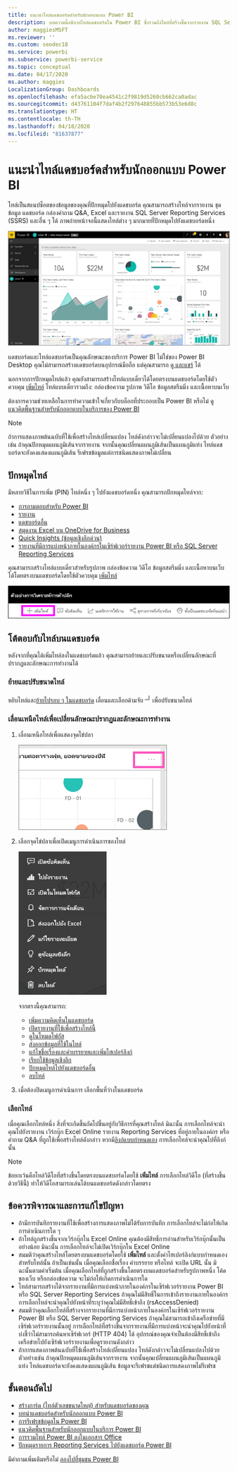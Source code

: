 ```yaml
---
title: แนะนำไทล์แดชบอร์ดสำหรับนักออกแบบ Power BI
description: บทความนี้อธิบายไทล์แดชบอร์ดใน Power BI ซึ่งรวมถึงไทล์ที่สร้างขึ้นจากรายงาน SQL Server Reporting Services (SSRS)
author: maggiesMSFT
ms.reviewer: ''
ms.custom: seodec18
ms.service: powerbi
ms.subservice: powerbi-service
ms.topic: conceptual
ms.date: 04/17/2020
ms.author: maggies
LocalizationGroup: Dashboards
ms.openlocfilehash: efa5acbe70ea4541c2f9819d5260cb662ca0adac
ms.sourcegitcommit: d43761104f7daf4b2f297648855bb573b53e6d8c
ms.translationtype: HT
ms.contentlocale: th-TH
ms.lasthandoff: 04/18/2020
ms.locfileid: "81637877"
---
```

# <a name="intro-to-dashboard-tiles-for-power-bi-designers"></a>แนะนำไทล์แดชบอร์ดสำหรับนักออกแบบ Power BI

ไทล์เป็นสแนปช็อตของข้อมูลของคุณที่ปักหมุดไปยังแดชบอร์ด คุณสามารถสร้างไทล์จากรายงาน ชุดข้อมูล แดชบอร์ด กล่องคำถาม Q&A, Excel และรายงาน SQL Server Reporting Services (SSRS) และอื่น ๆ ได้  ภาพถ่ายหน้าจอนี้แสดงไทล์ต่าง ๆ มากมายที่ปักหมุดไปยังแดชบอร์ดหนึ่ง

![แดชบอร์ด Power BI](media/service-dashboard-tiles/power-bi-dashboard.png)

แดชบอร์ดและไทล์แดชบอร์ดเป็นคุณลักษณะของบริการ Power BI ไม่ใช่ของ Power BI Desktop คุณไม่สามารถสร้างแดชบอร์ดบนอุปกรณ์มือถือ แต่คุณสามารถ [ดู และแชร์](mobile-apps-view-dashboard.md) ได้

นอกจากการปักหมุดไทล์แล้ว คุณยังสามารถสร้างไทล์แบบเดี่ยวได้โดยตรงบนแดชบอร์ดโดยใช้ตัวควบคุม [เพิ่มไทล์](service-dashboard-add-widget.md) ไทล์แบบเดี่ยวรวมถึง: กล่องข้อความ รูปภาพ วิดีโอ ข้อมูลสตรีมมิ่ง และเนื้อหาบนเว็บ

ต้องการความช่วยเหลือในการทำความเข้าใจเกี่ยวกับบล็อกที่ประกอบเป็น Power BI หรือไม่ ดู[แนวคิดพื้นฐานสำหรับนักออกแบบในบริการของ Power BI](service-basic-concepts.md)

> [!NOTE]
> ถ้าการแสดงภาพต้นฉบับที่ใช้เพื่อสร้างไทล์เปลี่ยนแปลง ไทล์ดังกล่าวจะไม่เปลี่ยนแปลงไปด้วย  ตัวอย่างเช่น ถ้าคุณปักหมุดแผนภูมิเส้นจากรายงาน จากนั้นคุณเปลี่ยนแผนภูมิเส้นเป็นแผนภูมิแท่ง ไทล์แดชบอร์ดจะยังคงแสดงแผนภูมิเส้น รีเฟรชข้อมูลแต่การชนิดแสดงภาพไม่เปลี่ยน
> 
> 

## <a name="pin-a-tile"></a>ปักหมุดไทล์
มีหลายวิธีในการเพิ่ม (PIN) ไทล์หนึ่ง ๆ ไปยังแดชบอร์ดหนึ่ง คุณสามารถปักหมุดไทล์จาก:

* [การถามตอบสำหรับ Power BI](service-dashboard-pin-tile-from-q-and-a.md)
* [รายงาน](service-dashboard-pin-tile-from-report.md)
* [แดชบอร์ดอื่น](service-pin-tile-to-another-dashboard.md)
* [สมุดงาน Excel บน OneDrive for Business](service-dashboard-pin-tile-from-excel.md)
* [Quick Insights (ข้อมูลเชิงลึกด่วน)](service-insights.md)
* [รายงานที่มีการแบ่งหน้าภายในองค์กรในเซิร์ฟเวอร์รายงาน Power BI หรือ SQL Server Reporting Services](https://docs.microsoft.com/sql/reporting-services/pin-reporting-services-items-to-power-bi-dashboards)

คุณสามารถสร้างไทล์แบบเดี่ยวสำหรับรูปภาพ กล่องข้อความ วิดีโอ ข้อมูลสตรีมมิ่ง และเนื้อหาบนเว็บได้โดยตรงบนแดชบอร์ดโดยใช้ตัวควบคุม [เพิ่มไทล์](service-dashboard-add-widget.md)

  ![เพิ่มไอคอนไทล์](media/service-dashboard-tiles/add_widgetnew.png)

## <a name="interact-with-tiles-on-a-dashboard"></a>โต้ตอบกับไทล์บนแดชบอร์ด
หลังจากที่คุณได้เพิ่มไทล์ลงในแดชบอร์ดแล้ว คุณสามารถย้ายและปรับขนาดหรือเปลี่ยนลักษณะที่ปรากฏและลักษณะการทำงานได้

### <a name="move-and-resize-a-tile"></a>ย้ายและปรับขนาดไทล์
หยิบไทล์และ[ย้ายไปรอบ ๆ ในแดชบอร์ด](service-dashboard-edit-tile.md) เลื่อนและเลือกด้ามจับ![ด้ามจับไทล์](media/service-dashboard-tiles/resize-handle.jpg)เพื่อปรับขนาดไทล์

### <a name="hover-over-a-tile-to-change-the-appearance-and-behavior"></a>เลื่อนเหนือไทล์เพื่อเปลี่ยนลักษณะปรากฏและลักษณะการทำงาน
1. เลื่อนเหนือไทล์เพื่อแสดงจุดไข่ปลา
   
    ![จุดไข่ปลาของไทล์](media/service-dashboard-tiles/ellipses_new.png)
2. เลือกจุดไข่ปลาเพื่อเปิดเมนูการดำเนินการของไทล์
   
    ![ไอคอนจุดไข่ปลา](media/service-dashboard-tiles/power-bi-tile-menu.png)
   
    จากตรงนี้คุณสามารถ:
   
     * [เพิ่มความคิดเห็นในแดชบอร์ด](consumer/end-user-comment.md)
     * [เปิดรายงานที่ใช้เพื่อสร้างไทล์นี้](service-reports.md)  
     * [ดูในโหมดโฟกัส](service-focus-mode.md)   
     * [ส่งออกข้อมูลที่ใช้ในไทล์](visuals/power-bi-visualization-export-data.md)
     * [แก้ไขชื่อเรื่องและคำบรรยายและเพิ่มไฮเปอร์ลิงก์](service-dashboard-edit-tile.md) 
     * [เรียกใช้ข้อมูลเชิงลึก](service-insights.md) 
     * [ปักหมุดไทล์ไปยังแดชบอร์ดอื่น](service-pin-tile-to-another-dashboard.md)
     * [ลบไทล์](service-dashboard-edit-tile.md)

3. เมื่อต้องปิดเมนูการดำเนินการ เลือกพื้นที่ว่างในแดชบอร์ด

### <a name="select-a-tile"></a>เลือกไทล์
เมื่อคุณเลือกไทล์หนึ่ง สิ่งที่จะเกิดขึ้นถัดไปขึ้นอยู่กับวิธีการที่คุณสร้างไทล์ มิฉะนั้น การเลือกไทล์จะนำคุณไปยังรายงาน เวิร์กบุ๊ก Excel Online รายงาน Reporting Services ที่อยู่ภายในองค์กร หรือคำถาม Q&A ที่ถูกใช้เพื่อสร้างไทล์ดังกล่าว หากมี[ลิงก์แบบกำหนดเอง](service-dashboard-edit-tile.md) การเลือกไทล์จะนำคุณไปที่ลิงก์นั้น

> [!NOTE]
> ข้อยกเว้นคือไทล์วิดีโอที่สร้างขึ้นโดยตรงบนแดชบอร์ดโดยใช้ **เพิ่มไทล์** การเลือกไทล์วิดีโอ (ที่สร้างขึ้นด้วยวิธีนี้) ทำให้วิดีโอสามารถเล่นได้บนแดชบอร์ดดังกล่าวโดยตรง   
> 
> 

## <a name="considerations-and-troubleshooting"></a>ข้อควรพิจารณาและการแก้ไขปัญหา

* ถ้ามีการบันทึกรายงานที่ใช้เพื่อสร้างการแสดงภาพไม่ได้รับการบันทึก การเลือกไทล์จะไม่ก่อให้เกิดการดำเนินการใด ๆ
* ถ้าไทล์ถูกสร้างขึ้นจากเวิร์กบุ๊กใน Excel Online คุณต้องมีสิทธิ์การอ่านสำหรับเวิร์กบุ๊กนั้นเป็นอย่างน้อย มิฉะนั้น การเลือกไทล์จะไม่เปิดเวิร์กบุ๊กใน Excel Online
* สมมติว่าคุณสร้างไทล์โดยตรงบนแดชบอร์ดโดยใช้ **เพิ่มไทล์** และตั้งค่าไฮเปอร์ลิงก์แบบกำหนดเองสำหรับไทล์นั้น ถ้าเป็นเช่นนั้น เมื่อคุณเลือกชื่อเรื่อง คำบรรยาย หรือไทล์ จะเปิด URL นั้น มิฉะนั้นตามค่าเริ่มต้น เมื่อคุณเลือกไทล์ที่ถูกสร้างขึ้นโดยตรงบนแดชบอร์ดสำหรับรูปภาพหนึ่ง โค้ดของเว็บ หรือกล่องข้อความ จะไม่ก่อให้เกิดการดำเนินการใด
* ไทล์สามารถสร้างได้จากรายงานที่มีการแบ่งหน้าภายในองค์กรในเซิร์ฟเวอร์รายงาน Power BI หรือ SQL Server Reporting Services ถ้าคุณไม่มีสิทธิ์ในการเข้าถึงรายงานภายในองค์กร การเลือกไทล์จะนำคุณไปยังหน้าที่ระบุว่าคุณไม่มีสิทธิ์เข้าถึง (rsAccessDenied)
* สมมติว่าคุณเลือกไทล์ที่สร้างจากรายงานที่มีการแบ่งหน้าภายในองค์กรในเซิร์ฟเวอร์รายงาน Power BI หรือ SQL Server Reporting Services ถ้าคุณไม่สามารถเข้าถึงเครือข่ายที่มีเซิร์ฟเวอร์รายงานนั้นอยู่ การเลือกไทล์ที่สร้างขึ้นจากรายงานที่มีการแบ่งหน้าจะนำคุณไปยังหน้าที่บ่งชี้ว่าไม่สามารถค้นหาเซิร์ฟเวอร์ (HTTP 404) ได้ อุปกรณ์ของคุณจำเป็นต้องมีสิทธิ์เข้าถึงเครือข่ายไปยังเซิร์ฟเวอร์รายงานเพื่อดูรายงานดังกล่าว
* ถ้าการแสดงภาพต้นฉบับที่ใช้เพื่อสร้างไทล์เปลี่ยนแปลง ไทล์ดังกล่าวจะไม่เปลี่ยนแปลงไปด้วย ตัวอย่างเช่น ถ้าคุณปักหมุดแผนภูมิเส้นจากรายงาน จากนั้นคุณเปลี่ยนแผนภูมิเส้นเป็นแผนภูมิแท่ง ไทล์แดชบอร์ดจะยังคงแสดงแผนภูมิเส้น ข้อมูลจะรีเฟรชแต่ชนิดการแสดงภาพไม่รีเฟรช

## <a name="next-steps"></a>ขั้นตอนถัดไป
- [สร้างการ์ด (ไทล์ตัวเลขขนาดใหญ่) สำหรับแดชบอร์ดของคุณ](power-bi-visualization-card.md)
- [บทนำแดชบอร์ดสำหรับนักออกแบบ Power BI](service-dashboards.md)  
- [การรีเฟรชข้อมูลใน Power BI](refresh-data.md)
- [แนวคิดพื้นฐานสำหรับนักออกแบบในบริการ Power BI](service-basic-concepts.md)
- [การรวมไทล์ Power BI ลงในเอกสาร Office](https://blogs.msdn.com/b/powerbidev/archive/2015/09/28/integrating-power-bi-tiles-into-office-documents.aspx)
- [ปักหมุดรายการ Reporting Services ไปยังแดชบอร์ด Power BI](https://msdn.microsoft.com/library/mt604784.aspx)

มีคำถามเพิ่มเติมหรือไม่ [ลองไปที่ชุมชน Power BI](https://community.powerbi.com/)

